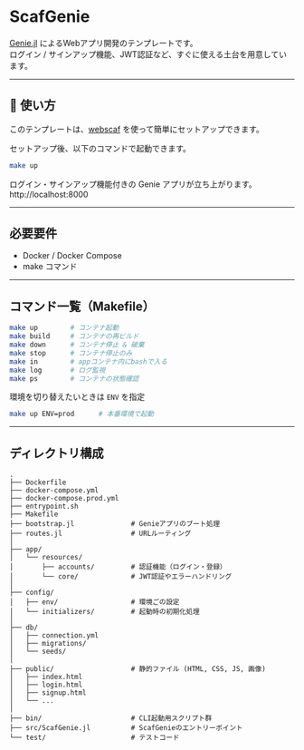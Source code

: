 # ScafGenie

[Genie.jl](https://genieframework.com/) によるWebアプリ開発のテンプレートです。  
ログイン / サインアップ機能、JWT認証など、すぐに使える土台を用意しています。

---

## 🚀 使い方
このテンプレートは、[webscaf](https://github.com/kodaimura/webscaf)  を使って簡単にセットアップできます。

セットアップ後、以下のコマンドで起動できます。  
   ```bash
   make up
   ```
ログイン・サインアップ機能付きの Genie アプリが立ち上がります。  
http://localhost:8000

---

## 必要要件

- Docker / Docker Compose
- make コマンド

---

## コマンド一覧（Makefile）

```bash
make up        # コンテナ起動
make build     # コンテナの再ビルド
make down      # コンテナ停止 & 破棄
make stop      # コンテナ停止のみ
make in        # appコンテナ内にbashで入る
make log       # ログ監視
make ps        # コンテナの状態確認
```

環境を切り替えたいときは `ENV` を指定
```bash
make up ENV=prod      # 本番環境で起動
```

---

## ディレクトリ構成

```
.
├── Dockerfile
├── docker-compose.yml
├── docker-compose.prod.yml
├── entrypoint.sh
├── Makefile
├── bootstrap.jl              # Genieアプリのブート処理
├── routes.jl                 # URLルーティング
│
├── app/
│   └── resources/
│       ├── accounts/         # 認証機能（ログイン・登録）
│       └── core/             # JWT認証やエラーハンドリング
│
├── config/
│   ├── env/                  # 環境ごの設定
│   └── initializers/         # 起動時の初期化処理
│
├── db/
│   ├── connection.yml
│   ├── migrations/
│   └── seeds/
│
├── public/                   # 静的ファイル (HTML, CSS, JS, 画像)
│   ├── index.html
│   ├── login.html
│   ├── signup.html
│   └── ...
│
├── bin/                      # CLI起動用スクリプト群
├── src/ScafGenie.jl          # ScafGenieのエントリーポイント
└── test/                     # テストコード
```
